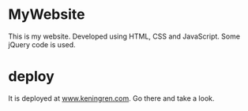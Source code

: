 # MyWebsite
This is my website. Developed using HTML, CSS and JavaScript. Some jQuery code is used.

# deploy
It is deployed at www.keningren.com.  Go there and take a look.
